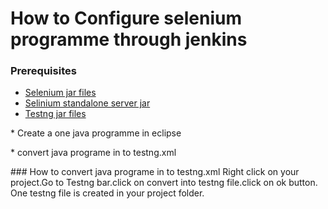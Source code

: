 # How to Configure selenium programme through jenkins
### Prerequisites 
*   [Selenium jar files](http://docs.seleniumhq.org/download/) 
*   [Selinium standalone server jar](http://docs.seleniumhq.org/download/) 
*   [Testng jar files](http://testng.org/doc/download.html) 
<p>* Create a one java programme in eclipse</p>
<p>* convert java programe in to testng.xml</p>
### How to convert java programe in to testng.xml  
Right click on your project.Go to Testng bar.click on convert into testng file.click on ok button.
One testng file is created in your project folder.

